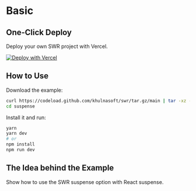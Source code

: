 # Basic

## One-Click Deploy

Deploy your own SWR project with Vercel.

[![Deploy with Vercel](https://vercel.com/button)](https://vercel.com/new/clone?s=https://github.com/khulnasoft/swr/tree/main/examples/suspense)

## How to Use

Download the example:

```bash
curl https://codeload.github.com/khulnasoft/swr/tar.gz/main | tar -xz --strip=2 swr-main/examples/suspense
cd suspense
```

Install it and run:

```bash
yarn
yarn dev
# or
npm install
npm run dev
```

## The Idea behind the Example

Show how to use the SWR suspense option with React suspense.
